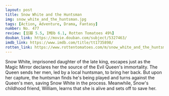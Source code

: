 ```yaml
---
layout: post 
title: Snow White and the Huntsman
img: snow_white_and_the_huntsman.jpg
tags: [Action, Adventure, Drama, Fantasy]
number: No. 477
review: [豆瓣 5.5, IMDb 6.1, Rotten Tomatoes 49%]
douban_link: https://movie.douban.com/subject/5327463/
imdb_link: https://www.imdb.com/title/tt1735898/
rotten_link: https://www.rottentomatoes.com/m/snow_white_and_the_huntsman
---
```


Snow White, imprisoned daughter of the late king, escapes just as the Magic Mirror declares her the source of the Evil Queen's immortality. The Queen sends her men, led by a local huntsman, to bring her back. But upon her capture, the huntsman finds he's being played and turns against the Queen's men, saving Snow White in the process. Meanwhile, Snow's childhood friend, William, learns that she is alive and sets off to save her.